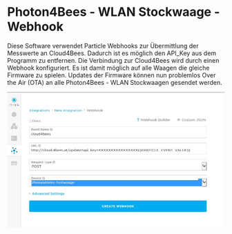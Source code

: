 # Photon4Bees - WLAN Stockwaage - Webhook

Diese Software verwendet Particle Webhooks zur Übermittlung der Messwerte an Cloud4Bees. Dadurch ist es möglich den API_Key aus dem
Programm zu entfernen. Die Verbindung zur Cloud4Bees wird durch einen Webhook konfiguriert. Es ist damit möglich auf alle Waagen die
gleiche Firmware zu spielen. Updates der Firmware können nun problemlos Over the Air (OTA) an alle Photon4Bees - WLAN Stockwaagen
gesendet werden.

![Particle Webhook Einstellung zur Weiterleitung der Daten an Cloud4Bees](Webhook.jpg?raw=true "Webhook Einstellungen")
